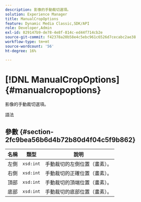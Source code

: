 ```yaml
---
description: 影像的手動裁切選項。
solution: Experience Manager
title: ManualCropOptions
feature: Dynamic Media Classic,SDK/API
role: Developer,Admin
exl-id: 829147b9-de78-4e8f-814c-ed44f714cb2e
source-git-commit: f42378a20b58e4c5ebc961c6526d7cecabc2ae38
workflow-type: tm+mt
source-wordcount: '56'
ht-degree: 16%

---
```


# [!DNL ManualCropOptions]{#manualcropoptions}

影像的手動裁切選項。

語法

## 參數 {#section-2fc9bea56b6d4b72b80d4f04c5f9b862}

| 名稱 | 類型 | 說明 |
|---|---|---|
| 左側 | `xsd:int` | 手動裁切的左側位置（畫素）。 |
| 右側 | `xsd:int` | 手動裁切的正確位置（畫素）。 |
| 頂部 | `xsd:int` | 手動裁切的頂端位置（畫素）。 |
| 底部 | `xsd:int` | 手動裁切的底部位置（畫素）。 |

